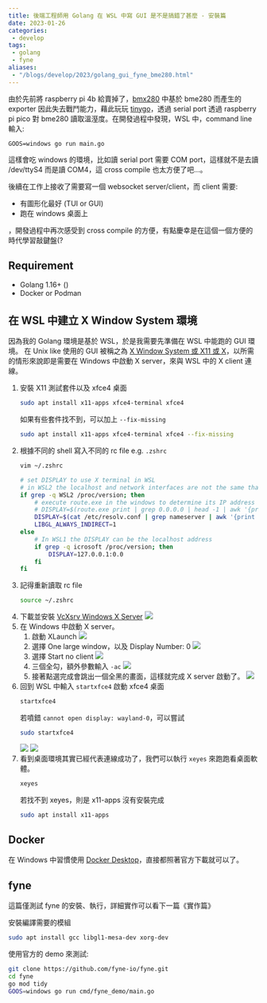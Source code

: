 ```yaml
---
title: 後端工程師用 Golang 在 WSL 中寫 GUI 是不是搞錯了甚麼 - 安裝篇
date: 2023-01-26
categories:
 - develop
tags:
 - golang
 - fyne
aliases:
 - "/blogs/develop/2023/golang_gui_fyne_bme280.html"
---
```


由於先前將 raspberry pi 4b 給賣掉了，[bmx280](https://github.com/omegaatt36/bmx280/tree/main/raspberrypi) 中基於 bme280 而產生的 exporter 因此失去戰鬥能力，藉此玩玩 [tinygo](https://tinygo.org/)，透過 serial port 透過 raspberry pi pico 對 bme280 讀取溫溼度。在開發過程中發現，WSL 中，command line 輸入:
```shell
GOOS=windows go run main.go
```
這樣會吃 windows 的環境，比如讀 serial port 需要 COM port，這樣就不是去讀 /dev/ttyS4 而是讀 COM4，這 cross compile 也太方便了吧...。

後續在工作上接收了需要寫一個 websocket server/client，而 client 需要:
- 有圖形化最好 (TUI or GUI)
- 跑在 windows 桌面上

，開發過程中再次感受到 cross compile 的方便，有點慶幸是在這個一個方便的時代學習敲鍵盤(?

## Requirement

- Golang 1.16+ ()
- Docker or Podman

## 在 WSL 中建立 X Window System 環境

因為我的 Golang 環境是基於 WSL，於是我需要先準備在 WSL 中能跑的 GUI 環境。
在 Unix like 使用的 GUI 被稱之為 [X Window System 或 X11 或 X](https://en.wikipedia.org/wiki/X_Window_System)，以所需的情形來說即是需要在 Windows 中啟動 X server，來與 WSL 中的 X client 連線。

1. 安裝 X11 測試套件以及 xfce4 桌面
    ```bash
    sudo apt install x11-apps xfce4-terminal xfce4
    ```
    如果有些套件找不到，可以加上 `--fix-missing`
    ```bash
    sudo apt install x11-apps xfce4-terminal xfce4 --fix-missing
    ```
2. 根據不同的 shell 寫入不同的 rc file e.g. `.zshrc`
    ```bash
    vim ~/.zshrc

    # set DISPLAY to use X terminal in WSL
    # in WSL2 the localhost and network interfaces are not the same than windows
    if grep -q WSL2 /proc/version; then
        # execute route.exe in the windows to determine its IP address
        # DISPLAY=$(route.exe print | grep 0.0.0.0 | head -1 | awk '{print $4}'):0.0
        DISPLAY=$(cat /etc/resolv.conf | grep nameserver | awk '{print $2}'):0.0
        LIBGL_ALWAYS_INDIRECT=1
    else
        # In WSL1 the DISPLAY can be the localhost address
        if grep -q icrosoft /proc/version; then
            DISPLAY=127.0.0.1:0.0
        fi
    fi
    ```
3. 記得重新讀取 rc file
    ```bash
    source ~/.zshrc
    ```
4. 下載並安裝 [VcXsrv Windows X Server](https://sourceforge.net/projects/vcxsrv/)
    ![](images/vcxsrv-64.1.20.14.0.installer_QThVt5YaQ8.png)
5. 在 Windows 中啟動 X server。
    1. 啟動 XLaunch
    ![](images/Code_v2XhXW1NOO.png)
    2. 選擇 One large window，以及 Display Number: 0
        ![](images/xlaunch_1bMYdjPQ3Z.png)
    3. 選擇 Start no client
        ![](images/xlaunch_SHlZcl2xiD.png)
    4. 三個全勾，額外參數輸入 `-ac`
        ![](images/xlaunch_EN1I1BkqQS.png)
    5. 接著點選完成會跳出一個全黑的畫面，這樣就完成 X server 啟動了。
        ![](images/xlaunch_iNe6bBRJdq.png)
6. 回到 WSL 中輸入 `startxfce4` 啟動 xfce4 桌面
    ```bash
    startxfce4
    ```
    若噴錯 `cannot open display: wayland-0`，可以嘗試
    ```bash
    sudo startxfce4
    ```
    ![](images/WindowsTerminal_TeEkKP3j4Z.png)
    ![](images/vcxsrv_QQ4TbA3bjf.png)
7. 看到桌面環境其實已經代表連線成功了，我們可以執行 `xeyes` 來跑跑看桌面軟體。
    ```bash
    xeyes
    ```
    若找不到 xeyes，則是 x11-apps 沒有安裝完成
    ```bash
    sudo apt install x11-apps
    ```

## Docker

在 Windows 中習慣使用 [Docker Desktop](https://www.docker.com/products/docker-desktop/)，直接都照著官方下載就可以了。

## fyne

這篇僅測試 fyne 的安裝、執行，詳細實作可以看下一篇《實作篇》

安裝編譯需要的模組
```bash
sudo apt install gcc libgl1-mesa-dev xorg-dev
```

使用官方的 demo 來測試:
```bash
git clone https://github.com/fyne-io/fyne.git
cd fyne
go mod tidy
GOOS=windows go run cmd/fyne_demo/main.go
```
